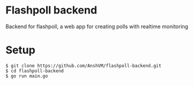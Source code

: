 # Flashpoll backend
Backend for flashpoll, a web app for creating polls with realtime monitoring
# Setup

    $ git clone https://github.com/AnshVM/flashpoll-backend.git
    $ cd flashpoll-backend
    $ go run main.go
